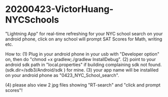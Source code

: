 # 20200423-VictorHuang-NYCSchools
"Lightning App" for real-time refreshing  for your NYC school search on your android phone, click on any school will prompt SAT Scores for Math, writing etc.

How to:
(1) Plug in your android phone in your usb with "Developer option" on, then do "chmod +x gradlew;./gradlew InstallDebug".
(2) point to your android sdk path in "local.properties" if building complaining sdk not found. (sdk.dir=/sdb3/Android/sdk
) for mine.
(3) your app name will be instaliled on your android phone as "0423_NYC_School_search".

(4) please also view 2 jpg files showing "RT-search" and "click and prompt scores"!


